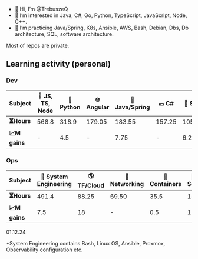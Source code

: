 - 👋 Hi, I’m @TrebuszeQ
- 👀 I’m interested in Java, C#, Go, Python, TypeScript, JavaScript, Node, C++.
- 🌱 I’m practicing Java/Spring, K8s, Ansible, AWS, Bash, Debian, Dbs, Db architecture, SQL, software architecture.

Most of repos are private. 

<h2>Learning activity (personal)</h2>
<h3>Dev</h3>
<table class="darkTable">
<thead>
  <tr>
    <th>Subject</th>
    <th>🌱 JS, TS, Node</th>
    <th>🐍 Python</th>
    <th>🌐 Angular</th>
    <th>🌋 Java/Spring</th>
    <th>💶 C#</th>
    <th>📓 SQL</th>
    <th>❄️ C++</th>
    <th>🌐 React</th>
    <th>🐹 Go</th>
    <th>🏗️ Architecture</th>
  </tr>
</thead>
<tbody>
  <tr>
    <td><strong>⏳Hours</strong></td>
    <td>568.8</td>
    <td>318.9</td>
    <td>179.05</td>
    <td>183.55</td>
    <td>157.25</td>
    <td>105.65</td>
    <td>40.55</td>
    <td>25.7</td>
    <td>24.65</td>
    <td>3.75</td>
  </tr>
  <tr>
    <td><strong>📈M gains</strong></td>
    <td>-</td>
    <td>4.5</td>
    <td>-</td>
    <td>7.75</td>
    <td>-</td>
    <td>6.25</td>
    <td>-</td>
    <td>-</td>
    <td>8.75</td>
    <td>3.75</td>
  </tr>
</tbody>
</table>
<h3>Ops</h3>
<table class="darkTable">
<thead>
  <tr>
    <th>Subject</th>
    <th>🐧 System Engineering</th>
    <th>🌎 TF/Cloud</th>
    <th>🌉 Networking</th>
    <th>🐋 Containers</th>
    <th>🚓 Sec</th>
    <th>🔒 Db</th>
</thead>
<tbody>
  <tr>
    <td><strong>⏳Hours </strong></td>
    <td>491.4</td>
    <td>88.25</td>
    <td>69.50</td>
    <td>35.5</td>
    <td>15</td>
    <td>5</td>
  </tr>
  <tr>
    <td><strong>📈M gains </strong></td>
    <td>7.5</td>
    <td>18</td>
    <td>-</td>
    <td>0.5</td>
    <td>1</td>
    <td>5</td>
  </tr>
</tbody>
</table>
01.12.24

*System Engineering contains Bash, Linux OS, Ansible, Proxmox, Observability configuration etc.
<!---
TrebuszeQ/TrebuszeQ is a ✨ special ✨ repository because its `README.md` (this file) appears on your GitHub profile.
You can click the Preview link to take a look at your changes.
- 💞️ I’m looking to collaborate on ...
- 📫 How to reach me ...
--->
